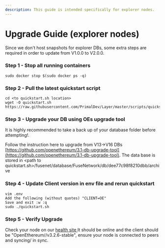 ```yaml
---
description: This guide is intended specifically for explorer nodes.
---
```


# Upgrade Guide (explorer nodes)

Since we don't host snapshots for explorer DBs, some extra steps are required in order to update from V1.0.0 to V2.0.0.

### Step 1 - Stop all running containers

```
sudo docker stop $(sudo docker ps -q)
```

### Step 2 - Pull the latest quickstart script

```
cd <to quickstart.sh location>
wget -O quickstart.sh https://raw.githubusercontent.com/PrimalDev/Layer/master/scripts/quickstart.sh
```

### Step 3 - Upgrade your DB using OEs upgrade tool

It is highly recommended to take a back up of your database folder before attempting!.

Follow the instruction here to upgrade from V13->V16 DBs [https://github.com/openethereum/3.1-db-upgrade-tool](https://github.com/openethereum/3.1-db-upgrade-tool). The data base is stored in \<path to quickstart.sh>/fusenet/database/FuseNetwork/db/dee77c98f8210dbb/archive

### Step 4 - Update Client version in env file and rerun quickstart

```
vim .env
Add the following (without quotes) "CLIENT=OE"
Save and exit :w :q
sudo ./quickstart.sh
```

### Step 5 - Verify Upgrade

Check your node on our [health site ](https://status.layerscan.org)It should be online and the client should be "OpenEthereum//v3.2.6-stable", ensure your node is connected to peers and syncing/ in sync.
